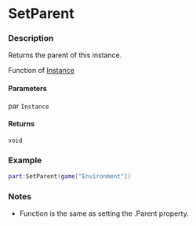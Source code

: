 # SetParent

### Description

Returns the parent of this instance.

Function of [Instance](/classes/Instance/)

#### Parameters

par `Instance`

#### Returns

`void`

### Example

```lua
part:SetParent(game["Environment"])
```

### Notes

- Function is the same as setting the .Parent property.
